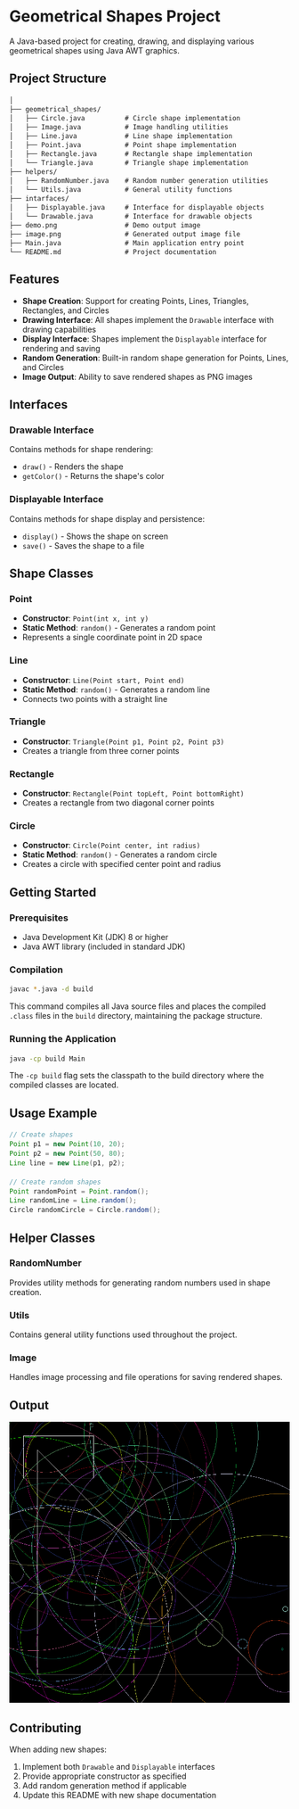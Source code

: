 # Geometrical Shapes Project

A Java-based project for creating, drawing, and displaying various geometrical shapes using Java AWT graphics.

## Project Structure

```
│
├── geometrical_shapes/
│   ├── Circle.java          # Circle shape implementation
│   ├── Image.java           # Image handling utilities
│   ├── Line.java            # Line shape implementation
│   ├── Point.java           # Point shape implementation
│   ├── Rectangle.java       # Rectangle shape implementation
│   └── Triangle.java        # Triangle shape implementation
├── helpers/
│   ├── RandomNumber.java    # Random number generation utilities
│   └── Utils.java           # General utility functions
├── intarfaces/
│   ├── Displayable.java     # Interface for displayable objects
│   └── Drawable.java        # Interface for drawable objects
├── demo.png                 # Demo output image
├── image.png                # Generated output image file
├── Main.java                # Main application entry point
└── README.md                # Project documentation
```

## Features

- **Shape Creation**: Support for creating Points, Lines, Triangles, Rectangles, and Circles
- **Drawing Interface**: All shapes implement the `Drawable` interface with drawing capabilities
- **Display Interface**: Shapes implement the `Displayable` interface for rendering and saving
- **Random Generation**: Built-in random shape generation for Points, Lines, and Circles
- **Image Output**: Ability to save rendered shapes as PNG images

## Interfaces

### Drawable Interface
Contains methods for shape rendering:
- `draw()` - Renders the shape
- `getColor()` - Returns the shape's color

### Displayable Interface
Contains methods for shape display and persistence:
- `display()` - Shows the shape on screen
- `save()` - Saves the shape to a file

## Shape Classes

### Point
- **Constructor**: `Point(int x, int y)`
- **Static Method**: `random()` - Generates a random point
- Represents a single coordinate point in 2D space

### Line
- **Constructor**: `Line(Point start, Point end)`
- **Static Method**: `random()` - Generates a random line
- Connects two points with a straight line

### Triangle
- **Constructor**: `Triangle(Point p1, Point p2, Point p3)`
- Creates a triangle from three corner points

### Rectangle
- **Constructor**: `Rectangle(Point topLeft, Point bottomRight)`
- Creates a rectangle from two diagonal corner points

### Circle
- **Constructor**: `Circle(Point center, int radius)`
- **Static Method**: `random()` - Generates a random circle
- Creates a circle with specified center point and radius

## Getting Started

### Prerequisites
- Java Development Kit (JDK) 8 or higher
- Java AWT library (included in standard JDK)

### Compilation
```bash
javac *.java -d build
```

This command compiles all Java source files and places the compiled `.class` files in the `build` directory, maintaining the package structure.

### Running the Application
```bash
java -cp build Main
```

The `-cp build` flag sets the classpath to the build directory where the compiled classes are located.

## Usage Example

```java
// Create shapes
Point p1 = new Point(10, 20);
Point p2 = new Point(50, 80);
Line line = new Line(p1, p2);

// Create random shapes
Point randomPoint = Point.random();
Line randomLine = Line.random();
Circle randomCircle = Circle.random();

```

## Helper Classes

### RandomNumber
Provides utility methods for generating random numbers used in shape creation.

### Utils
Contains general utility functions used throughout the project.

### Image
Handles image processing and file operations for saving rendered shapes.

## Output

![image Example](./image.png)


## Contributing

When adding new shapes:
1. Implement both `Drawable` and `Displayable` interfaces
2. Provide appropriate constructor as specified
3. Add random generation method if applicable
4. Update this README with new shape documentation
